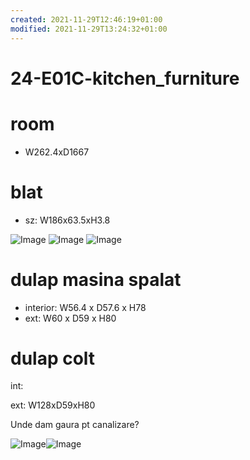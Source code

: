 ```yaml
---
created: 2021-11-29T12:46:19+01:00
modified: 2021-11-29T13:24:32+01:00
---
```


# 24-E01C-kitchen_furniture

# room
- W262.4xD1667

# blat
- sz: W186x63.5xH3.8

![Image](./56dd448c09d0ad02f3036328b4022124.jpg)
![Image](./f3b6dfeb9297bf5bd5a04f0635193a79.jpg)
  ![Image](./7c973b2a24d4d04cb53fe9b7e9b22d3a.jpg)



# dulap masina spalat
- interior: W56.4 x D57.6 x H78
- ext: W60 x D59 x H80

# dulap colt 
int: 

ext: W128xD59xH80

Unde dam gaura pt canalizare?

![Image](./852b9bea7d87879d3abf640d0b731e06.jpg)![Image](./c8130ebb8c66fcad59bfe6552f991034.jpg)
